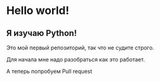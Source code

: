 # Hello world!
## Я изучаю Python!

Это мой первый репозиторий, так что не судите строго.

Для начала мне надо разобраться как это работает. 

А теперь попробуем Pull request
